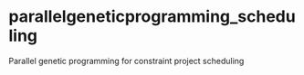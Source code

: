 # parallelgeneticprogramming_scheduling
Parallel genetic programming for constraint project scheduling
